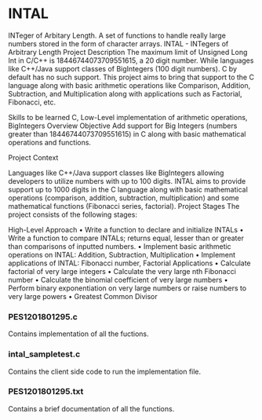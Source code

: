 # INTAL
INTeger of Arbitary Length. A set of functions to handle really large numbers stored in the form of character arrays.
INTAL - INTegers of Arbitrary Length 
Project Description 
The maximum limit of Unsigned Long Int in C/C++ is 18446744073709551615, a 20 digit number. While languages like C++/Java support classes of BigIntegers (100 digit numbers). C by default has no such support. This project aims to bring that support to the C language 
along with basic arithmetic operations like Comparison, Addition, Subtraction, and Multiplication along with applications such as Factorial, Fibonacci, etc. 

Skills to be learned 
C, Low-Level implementation of arithmetic operations, BigIntegers 
Overview 
Objective 
Add support for Big Integers (numbers greater than 18446744073709551615) in C along with basic mathematical operations and functions.

Project Context 


Languages like C++/Java support classes like BigIntegers allowing developers to utilize numbers with up to 100 digits. INTAL aims to provide support up to 1000 digits in the C language along with basic mathematical operations (comparison, addition, subtraction, multiplication) and some mathematical functions (Fibonacci series, factorial). 
Project Stages 
The project consists of the following stages: 

High-Level Approach 
• Write a function to declare and initialize INTALs 
• Write a function to compare INTALs; returns equal, lesser than or greater than comparisons of inputted numbers. 
• Implement basic arithmetic operations on INTAL: Addition, Subtraction, Multiplication • Implement applications of INTAL: Fibonacci number, Factorial 
Applications 
• Calculate factorial of very large integers 
• Calculate the very large nth Fibonacci number 
• Calculate the binomial coefficient of very large numbers 
• Perform binary exponentiation on very large numbers or raise numbers to very large powers 
• Greatest Common Divisor

### PES1201801295.c
Contains implementation of all the fuctions.

### intal_sampletest.c 
Contains the client side code to run the implementation file.

### PES1201801295.txt
Contains a brief documentation of all the functions.
